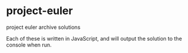 # project-euler
project euler archive solutions

Each of these is written in JavaScript, and will output the solution to the console when run.
